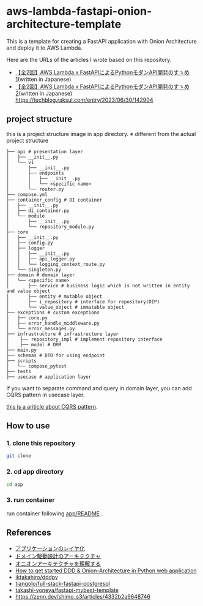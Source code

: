 # aws-lambda-fastapi-onion-architecture-template

This is a template for creating a FastAPI application with Onion Architecture and deploy it to AWS Lambda.

Here are the URLs of the articles I wrote based on this repository.
- [【全2回】AWS Lambda x FastAPIによるPythonモダンAPI開発のすゝめ 1](https://techblog.raksul.com/entry/2023/06/30/081048)(written in Japanese)
- [【全2回】AWS Lambda x FastAPIによるPythonモダンAPI開発のすゝめ 2](https://techblog.raksul.com/entry/2023/06/30/142904)(written in Japanese)
https://techblog.raksul.com/entry/2023/06/30/142904
## project structure
this is a project structure image in app directory.
※ different from the actual project structure

```
├── api # presentation layer
│   ├── __init__.py
│   └── v1
│       ├── __init__.py
│       ├── endpoints
│       │   ├── __init__.py
│       │   └── <specific name>
│       └── router.py
├── compose.yml
├── container_config # DI container
│   ├── __init__.py
│   ├── di_container.py
│   └── module
│       ├── __init__.py
│       └── repository_module.py
├── core 
│   ├── __init__.py
│   ├── config.py
│   ├── logger
│   │   ├── __init__.py
│   │   ├── api_logger.py
│   │   └── logging_context_route.py
│   └── singleton.py
├── domain # domain layer
│   └── <specific name>
│       ├── service # business logic which is not written in entity and value object
│       ├── entity # mutable object
│       ├── i_repository # interface for repository(DIP)
│       └── value_object # immutable object
├── exceptions # custom exceptions
│   ├── core.py
│   ├── error_handle_middleware.py
│   └── error_messages.py
├── infrastructure # infrastructure layer
│    ├── repository_impl # implement repository interface
│    ├── model # ORM
├── main.py
├── schemas # DTO for using endpoint
├── scripts
│   └── compose_pytest
├── tests
├── usecase # application layer

```
If you want to separate command and query in domain layer, you can add CQRS pattern in usecase layer.

[this is a ariticle about CQRS pattern](https://iktakahiro.dev/python-ddd-onion-architecture#heading-cqrs-pattern).

## How to use
### 1. clone this repository
```bash
git clone
```

### 2. cd app directory
```bash
cd app
```

### 3. run container
run container following [app/README](app/README.md) .

## References

- [アプリケーションのレイヤ化](http://terasolunaorg.github.io/guideline/5.7.0.RELEASE/ja/Overview/ApplicationLayering.html)
- [ドメイン駆動設計のアーキテクチャ](https://little-hand-s.notion.site/8a666e49641248fa810ef382715cfe0f)
- [オニオンアーキテクチャを理解する](https://crane-techblog.com/onion-architecture/)
- [How to get started DDD & Onion-Architecture in Python web application](https://iktakahiro.dev/python-ddd-onion-architecture)
- [iktakahiro/dddpy](https://github.com/iktakahiro/dddpy)
- [tiangolo/full-stack-fastapi-postgresql](https://github.com/tiangolo/full-stack-fastapi-postgresql)
- [takashi-yoneya/fastapi-mybest-template](https://github.com/takashi-yoneya/fastapi-mybest-template)
- https://zenn.dev/shimo_s3/articles/4332b2a9648746
